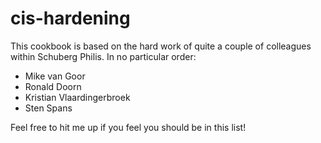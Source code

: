 # cis-hardening

This cookbook is based on the hard work of quite a couple of colleagues within Schuberg Philis. In no particular order:

- Mike van Goor
- Ronald Doorn
- Kristian Vlaardingerbroek
- Sten Spans

Feel free to hit me up if you feel you should be in this list!
